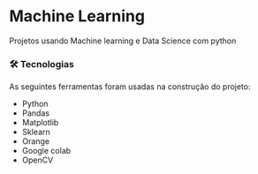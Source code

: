 # Machine Learning
 Projetos usando Machine learning e Data Science com python

### 🛠 Tecnologias

As seguintes ferramentas foram usadas na construção do projeto:

- Python
- Pandas
- Matplotlib
- Sklearn
- Orange
- Google colab
- OpenCV
